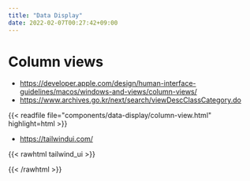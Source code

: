 ```yaml
---
title: "Data Display"
date: 2022-02-07T00:27:42+09:00
---
```


# Column views

- https://developer.apple.com/design/human-interface-guidelines/macos/windows-and-views/column-views/
- https://www.archives.go.kr/next/search/viewDescClassCategory.do

{{< readfile file="components/data-display/column-view.html" highlight=html >}}

- https://tailwindui.com/

{{< rawhtml tailwind_ui >}}
<div id="dev-column-view" x-data="{ data: data, tree: [], active: []}" class="grid overflow-hidden grid-cols-1 md:grid-cols-3 gap-2 not-prose">
	<div class="box">
    <template x-for="item in Object.keys(data)">
      <p @click="active=[item];" class="p-1 border-b-2" x-text="item"></p>
    </template>
  </div>
	<div class="box">
    <template x-if="!data[active[0]]">
      <span>none</span>
    </template>
    <template x-if="data[active[0]]">
      <template x-for="item in Object.keys(data[active[0]])">
        <p @click="active[1]=$event.target.outerText;" class="p-1 border-b-2" x-text="item"></p>
      </template>
    </template>
  </div>
	<div class="box">
    <template x-if="!active[1]">
      <span>none</span>
    </template>
    <template x-if="active[1] && data[active[0]][active[1]]">
      <template x-for="item in data[active[0]][active[1]]">
        <p class="p-1 border-b-2" x-text="item"></p>
      </template>
    </template>
  </div>
</div>
{{< /rawhtml >}}
